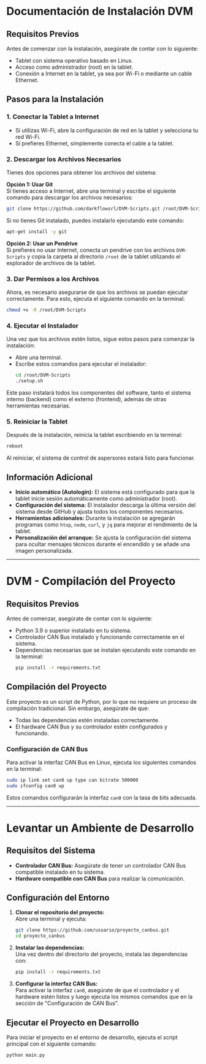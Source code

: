 
# Documentación de Instalación DVM

## Requisitos Previos
Antes de comenzar con la instalación, asegúrate de contar con lo siguiente:

- Tablet con sistema operativo basado en Linux.
- Acceso como administrador (root) en la tablet.
- Conexión a Internet en la tablet, ya sea por Wi-Fi o mediante un cable Ethernet.

## Pasos para la Instalación

### 1. Conectar la Tablet a Internet
- Si utilizas Wi-Fi, abre la configuración de red en la tablet y selecciona tu red Wi-Fi.
- Si prefieres Ethernet, simplemente conecta el cable a la tablet.

### 2. Descargar los Archivos Necesarios
Tienes dos opciones para obtener los archivos del sistema:

**Opción 1: Usar Git**  
Si tienes acceso a Internet, abre una terminal y escribe el siguiente comando para descargar los archivos necesarios:
```bash
git clone https://github.com/darkflowsrl/DVM-Scripts.git /root/DVM-Scripts
```
Si no tienes Git instalado, puedes instalarlo ejecutando este comando:
```bash
apt-get install -y git
```

**Opción 2: Usar un Pendrive**  
Si prefieres no usar Internet, conecta un pendrive con los archivos `DVM-Scripts` y copia la carpeta al directorio `/root` de la tablet utilizando el explorador de archivos de la tablet.

### 3. Dar Permisos a los Archivos
Ahora, es necesario asegurarse de que los archivos se puedan ejecutar correctamente. Para esto, ejecuta el siguiente comando en la terminal:
```bash
chmod +x -R /root/DVM-Scripts
```

### 4. Ejecutar el Instalador
Una vez que los archivos estén listos, sigue estos pasos para comenzar la instalación:

- Abre una terminal.
- Escribe estos comandos para ejecutar el instalador:
  ```bash
  cd /root/DVM-Scripts
  ./setup.sh
  ```
Este paso instalará todos los componentes del software, tanto el sistema interno (backend) como el externo (frontend), además de otras herramientas necesarias.

### 5. Reiniciar la Tablet
Después de la instalación, reinicia la tablet escribiendo en la terminal:
```bash
reboot
```
Al reiniciar, el sistema de control de aspersores estará listo para funcionar.

## Información Adicional
- **Inicio automático (Autologin):** El sistema está configurado para que la tablet inicie sesión automáticamente como administrador (root).
- **Configuración del sistema:** El instalador descarga la última versión del sistema desde GitHub y ajusta todos los componentes necesarios.
- **Herramientas adicionales:** Durante la instalación se agregarán programas como `htop`, `nodm`, `curl`, y `jq` para mejorar el rendimiento de la tablet.
- **Personalización del arranque:** Se ajusta la configuración del sistema para ocultar mensajes técnicos durante el encendido y se añade una imagen personalizada.

---

# DVM - Compilación del Proyecto

## Requisitos Previos
Antes de comenzar, asegúrate de contar con lo siguiente:

- Python 3.9 o superior instalado en tu sistema.
- Controlador CAN Bus instalado y funcionando correctamente en el sistema.
- Dependencias necesarias que se instalan ejecutando este comando en la terminal:
  ```bash
  pip install -r requirements.txt
  ```

## Compilación del Proyecto
Este proyecto es un script de Python, por lo que no requiere un proceso de compilación tradicional. Sin embargo, asegúrate de que:

- Todas las dependencias estén instaladas correctamente.
- El hardware CAN Bus y su controlador estén configurados y funcionando.

### Configuración de CAN Bus
Para activar la interfaz CAN Bus en Linux, ejecuta los siguientes comandos en la terminal:
```bash
sudo ip link set can0 up type can bitrate 500000
sudo ifconfig can0 up
```
Estos comandos configurarán la interfaz `can0` con la tasa de bits adecuada.

---

# Levantar un Ambiente de Desarrollo

## Requisitos del Sistema
- **Controlador CAN Bus:** Asegúrate de tener un controlador CAN Bus compatible instalado en tu sistema.
- **Hardware compatible con CAN Bus** para realizar la comunicación.

## Configuración del Entorno

1. **Clonar el repositorio del proyecto:**  
   Abre una terminal y ejecuta:
   ```bash
   git clone https://github.com/usuario/proyecto_canbus.git
   cd proyecto_canbus
   ```

2. **Instalar las dependencias:**  
   Una vez dentro del directorio del proyecto, instala las dependencias con:
   ```bash
   pip install -r requirements.txt
   ```

3. **Configurar la interfaz CAN Bus:**  
   Para activar la interfaz `can0`, asegúrate de que el controlador y el hardware estén listos y luego ejecuta los mismos comandos que en la sección de "Configuración de CAN Bus".

## Ejecutar el Proyecto en Desarrollo
Para iniciar el proyecto en el entorno de desarrollo, ejecuta el script principal con el siguiente comando:
```bash
python main.py
```
